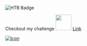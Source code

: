 

![HTB Badge](https://github.com/MikeAnast/MikeAnast/assets/24854891/3231036a-caac-4a0a-80ab-5c22633cdf6b)

Checkout my challenge <img src="https://github.com/MikeAnast/MikeAnast/assets/24854891/1475f123-02c9-4f8c-8f15-1c17d5360637" width="50" height="50" /> [Link](https://hackmyvm.eu/challenges/challenge.php?c=059)

[![Icon](https://github.com/MikeAnast/MikeAnast/assets/24854891/1475f123-02c9-4f8c-8f15-1c17d5360637)](https://hackmyvm.eu/challenges/challenge.php?c=059)
